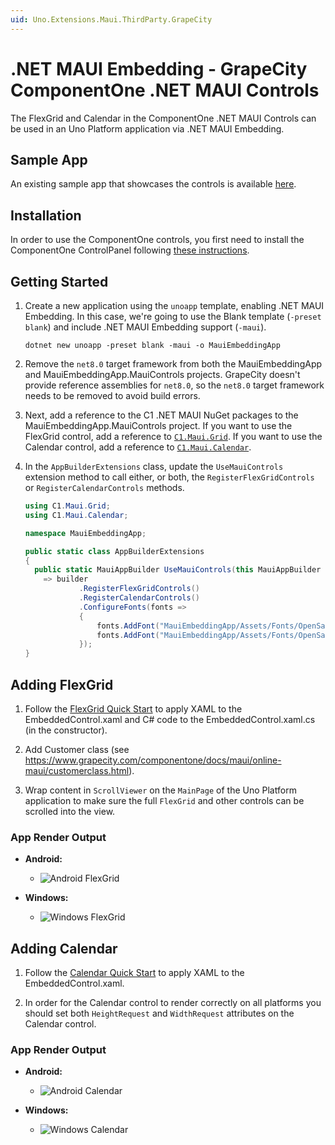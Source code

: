 ```yaml
---
uid: Uno.Extensions.Maui.ThirdParty.GrapeCity
---
```

# .NET MAUI Embedding - GrapeCity ComponentOne .NET MAUI Controls

The FlexGrid and Calendar in the ComponentOne .NET MAUI Controls can be used in an Uno Platform application via .NET MAUI Embedding.

## Sample App

An existing sample app that showcases the controls is available [here](https://github.com/unoplatform/Uno.Samples/tree/master/UI/MauiEmbedding/MauiEmbeddingApp).

## Installation

In order to use the ComponentOne controls, you first need to install the ComponentOne ControlPanel following [these instructions](https://www.grapecity.com/componentone/docs/maui/online-maui/get-started.html).

## Getting Started

1. Create a new application using the `unoapp` template, enabling .NET MAUI Embedding. In this case, we're going to use the Blank template (`-preset blank`) and include .NET MAUI Embedding support (`-maui`).

    ```dotnetcli
    dotnet new unoapp -preset blank -maui -o MauiEmbeddingApp
    ```

1. Remove the `net8.0` target framework from both the MauiEmbeddingApp and MauiEmbeddingApp.MauiControls projects.  GrapeCity doesn't provide reference assemblies for `net8.0`, so the `net8.0` target framework needs to be removed to avoid build errors.

1. Next, add a reference to the C1 .NET MAUI NuGet packages to the MauiEmbeddingApp.MauiControls project. If you want to use the FlexGrid control, add a reference to [`C1.Maui.Grid`](https://www.nuget.org/packages/C1.Maui.Grid). If you want to use the Calendar control, add a reference to [`C1.Maui.Calendar`](https://www.nuget.org/packages/C1.Maui.Calendar).

1. In the `AppBuilderExtensions` class, update the `UseMauiControls` extension method to call either, or both, the `RegisterFlexGridControls` or `RegisterCalendarControls` methods.

    ```cs
    using C1.Maui.Grid;
    using C1.Maui.Calendar;

    namespace MauiEmbeddingApp;

    public static class AppBuilderExtensions
    {
      public static MauiAppBuilder UseMauiControls(this MauiAppBuilder builder)
        => builder
                .RegisterFlexGridControls()
                .RegisterCalendarControls()
                .ConfigureFonts(fonts =>
                {
                    fonts.AddFont("MauiEmbeddingApp/Assets/Fonts/OpenSansRegular.ttf", "OpenSansRegular");
                    fonts.AddFont("MauiEmbeddingApp/Assets/Fonts/OpenSansSemibold.ttf", "OpenSansSemibold");
                });
    }
    ```

## Adding FlexGrid

1. Follow the [FlexGrid Quick Start](https://www.grapecity.com/componentone/docs/maui/online-maui/flexgrid-quickstart.html) to apply XAML to the EmbeddedControl.xaml and C# code to the EmbeddedControl.xaml.cs (in the constructor).

1. Add Customer class (see https://www.grapecity.com/componentone/docs/maui/online-maui/customerclass.html).

1. Wrap content in `ScrollViewer` on the `MainPage` of the Uno Platform application to make sure the full `FlexGrid` and other controls can be scrolled into the view.

### App Render Output

- **Android:**
  - ![Android FlexGrid](Assets/Screenshots/Android/C1_FlexGrid.png)

- **Windows:**
  - ![Windows FlexGrid](Assets/Screenshots/Windows/C1_FlexGrid.png)

## Adding Calendar

1. Follow the [Calendar Quick Start](https://www.grapecity.com/componentone/docs/maui/online-maui/calendarquickstart.html) to apply XAML to the EmbeddedControl.xaml.

1. In order for the Calendar control to render correctly on all platforms you should set both `HeightRequest` and `WidthRequest` attributes on the Calendar control.

### App Render Output

- **Android:**
  - ![Android Calendar](Assets/Screenshots/Android/C1_Calendar.png)

- **Windows:**
  - ![Windows Calendar](Assets/Screenshots/Windows/C1_Calendar.png)
